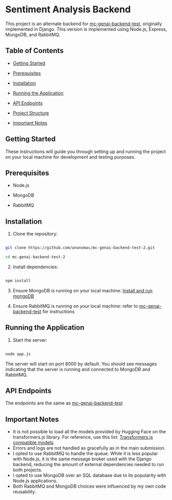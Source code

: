 # Sentiment Analysis Backend

This project is an alternate backend for [mc-genai-backend-test](https://github.com/anunomac/mc-genai-backend-test), originally implemented in Django. This version is implemented using Node.js, Express, MongoDB, and RabbitMQ.

## Table of Contents

- [Getting Started](#getting-started)

- [Prerequisites](#prerequisites)

- [Installation](#installation)

- [Running the Application](#running-the-application)

- [API Endpoints](#api-endpoints)

- [Project Structure](#project-structure)

- [Important Notes](#Important-notes)

## Getting Started

These instructions will guide you through setting up and running the project on your local machine for development and testing purposes.

## Prerequisites

- Node.js

- MongoDB

- RabbitMQ

## Installation

1. Clone the repository:

```sh

git clone https://github.com/anunomac/mc-genai-backend-test-2.git

cd mc-genai-backend-test-2

```

2. Install dependencies:

```sh

npm install

```

3. Ensure MongoDB is running on your local machine:
[Install and run mongoDB](https://www.mongodb.com/docs/manual/installation/)

4. Ensure RabbitMQ is running on your local machine:
refer to [mc-genai-backend-test](https://github.com/anunomac/mc-genai-backend-test) for instructions

## Running the Application

1. Start the server:

```sh

node app.js

```

The server will start on port 8000 by default. You should see messages indicating that the server is running and connected to MongoDB and RabbitMQ.

## API Endpoints
The endpoints are the same as [mc-genai-backend-test](https://github.com/anunomac/mc-genai-backend-test)

  
## Important Notes  
  
- It is not possible to load all the models provided by Hugging Face on the transformers.js library. For reference, use this list: [Transformers.js compatible models](https://huggingface.co/models?library=transformers.js&sort=trending&search=sentiment).  
- Errors and logs are not handled as gracefully as in the main submission.  
- I opted to use RabbitMQ to handle the queue. While it is less popular with Node.js, it is the same message broker used with the Django backend, reducing the amount of external dependencies needed to run both projects.  
- I opted to use MongoDB over an SQL database due to its popularity with Node.js applications.  
- Both RabbitMQ and MongoDB choices were influenced by my own code reusability.  
